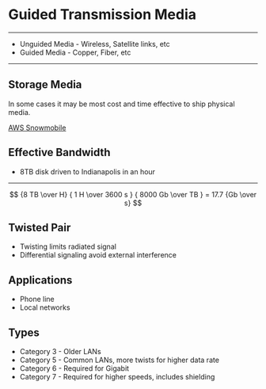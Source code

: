 Guided Transmission Media
=========================

---

- Unguided Media - Wireless, Satellite links, etc
- Guided Media - Copper, Fiber, etc

---

Storage Media
-------------

In some cases it may be most cost and time effective to ship physical media.

[AWS Snowmobile](https://aws.amazon.com/snowmobile/)

Effective Bandwidth
-------------------

- 8TB disk driven to Indianapolis in an hour

---

$$ {8 TB \over H} { 1 H \over 3600 s } { 8000 Gb \over TB } = 17.7  {Gb \over s} $$

Twisted Pair
------------

- Twisting limits radiated signal
- Differential signaling avoid external interference

Applications
------------

- Phone line
- Local networks

Types
-----

- Category 3 - Older LANs
- Category 5 - Common LANs, more twists for higher data rate
- Category 6 - Required for Gigabit
- Category 7 - Required for higher speeds, includes shielding
